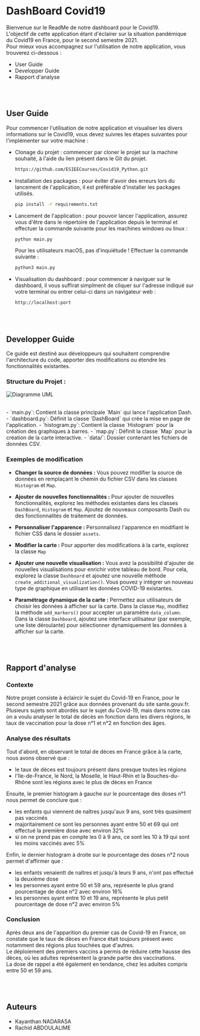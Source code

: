 # DashBoard Covid19
Bienvenue sur le ReadMe de notre dashboard pour le Covid19.  
L'objectif de cette application étant d'éclairer sur la situation pandémique du Covid19 en France, pour le second semestre 2021.  
Pour mieux vous accompagnez sur l'utilisation de notre application, vous trouverez ci-dessous :
  - User Guide
  - Developper Guide
  - Rapport d'analyse 


<br><br>

            
## User Guide
Pour commencer l'utilisation de notre application et visualiser les divers informations sur le Covid19, vous devez suivres les étapes suivantes pour l'implémenter sur votre machine :  
- Clonage du projet : commencer par cloner le projet sur la machine souhaité, à l'aide du lien présent dans le Git du projet.
  ```bash
  https://github.com/ESIEECourses/Covid19_Python.git
  ```  
- Installation des packages : pour éviter d'avoir des erreurs lors du lancement de l'application, il est préférable d'installer les packages utilisés.
  ```bash
  pip install -r requirements.txt
  ```
- Lancement de l'application : pour pouvoir lancer l'application, assurez vous d'être dans le répertoire de l'application depuis le terminal et effectuer la commande suivante pour les machines windows ou linux :
  ```bash
  python main.py
  ```
  Pour les utilisateurs macOS, pas d'inquiétude ! Effectuer la commande suivante :
  ```bash
  python3 main.py
  ```

- Visualisation du dashboard : pour commencer à naviguer sur le dashboard, il vous suffirat simplment de cliquer sur l'adresse indiqué sur votre terminal ou entrer celui-ci dans un navigateur web :
  ```bash
  http://localhost:port
  ```   


<br><br>


## Developper Guide
Ce guide est destiné aux développeurs qui souhaitent comprendre l'architecture du code, apporter des modifications ou étendre les fonctionnalités existantes.
### Structure du Projet :
![Diagramme UML](url_de_votre_image)

<br>
- `main.py`: Contient la classe principale `Main` qui lance l'application Dash.
- `dashboard.py`: Définit la classe `DashBoard` qui crée la mise en page de l'application.
- `histogram.py`: Contient la classe `Histogram` pour la création des graphiques à barres.
- `map.py`: Définit la classe `Map` pour la création de la carte interactive.
- `data/`: Dossier contenant les fichiers de données CSV.

### Exemples de modification
- **Changer la source de données :**
  Vous pouvez modifier la source de données en remplaçant le chemin du fichier CSV dans les classes `Histogram` et `Map`.
  
- **Ajouter de nouvelles fonctionnalités :**
  Pour ajouter de nouvelles fonctionnalités, explorez les méthodes existantes dans les classes `DashBoard`, `Histogram` et `Map`. Ajoutez de nouveaux composants Dash ou des fonctionnalités de traitement de données.

- **Personnaliser l'apparence :**
  Personnalisez l'apparence en modifiant le fichier CSS dans le dossier `assets`.

- **Modifier la carte :**
  Pour apporter des modifications à la carte, explorez la classe `Map`

- **Ajouter une nouvelle visualisation :**
  Vous avez la possibilité d'ajouter de nouvelles visualisations pour enrichir votre tableau de bord. Pour cela, explorez la classe `Dashboard` et ajoutez une nouvelle méthode `create_additional_visualization()`. Vous pouvez y intégrer un nouveau type de       graphique en utilisant les données COVID-19 existantes.

- **Paramétrage dynamique de la carte :**
  Permettez aux utilisateurs de choisir les données à afficher sur la carte. Dans la classe `Map`, modifiez la méthode `add_markers()` pour accepter un paramètre `data_column`. Dans la classe `Dashboard`, ajoutez une interface utilisateur (par exemple, une     liste déroulante) pour sélectionner dynamiquement les données à afficher sur la carte.
  


<br><br>


## Rapport d'analyse
### Contexte
Notre projet consiste à éclaircir le sujet du Covid-19 en France, pour le second semestre 2021 grâce aux données provenant du site sante.gouv.fr.   
Plusieurs sujets sont abordés sur le sujet du Covid-19, mais dans notre cas on a voulu analyser le total de décès en fonction dans les divers régions, le taux de vaccination pour la dose n°1 et n°2 en fonction des âges.

### Analyse des résultats
Tout d'abord, en observant le total de dèces en France grâce à la carte, nous avons observé que :
- le taux de dèces est toujours présent dans presque toutes les régions
- l'Ile-de-France, le Nord, la Moselle, le Haut-Rhin et la Bouches-du-Rhône sont les régions avec le plus de dèces en France

Ensuite, le premier histogram à gauche sur le pourcentage des doses n°1 nous permet de conclure que :
- les enfants qui viennent de naîtres jusqu'aux 9 ans, sont très quasiment pas vaccinés
- majoritairement ce sont les personnes ayant entre 50 et 69 qui ont effectué la première dose avec environ 32%
- si on ne prend pas en compte les 0 à 9 ans, ce sont les 10 à 19 qui sont les moins vaccinés avec 5%

Enfin, le dernier histogram à droite sur le pourcentage des doses n°2 nous permet d'affirmer que :
- les enfants venaientt de naîtres et jusqu'à leurs 9 ans, n'ont pas effectué la deuxième dose
- les personnes ayant entre 50 et 59 ans, représente le plus grand pourcentage de dose n°2 avec environ 16%
- les personnes ayant entre 10 et 19 ans, représente le plus petit pourcentage de dose n°2 avec environ 5%

### Conclusion
Après deux ans de l'apparition du premier cas de Covid-19 en France, on constate que le taux de dèces en France était toujours présent avec notamment des régions plus touchées que d'autres.   
Le déploiement des premiers vaccins a permis de réduire cette hausse des dèces, où les adultes représentent la grande partie des vaccinations.   
La dose de rappel a été également en tendance, chez les adultes compris entre 50 et 59 ans.


<br><br>


## Auteurs
- Kayanthan NADARASA
- Rachid ABDOULALIME 
